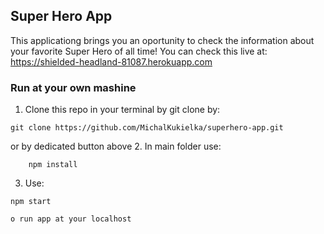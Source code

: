## Super Hero App
This applicationg brings you an oportunity to check the information about your favorite Super Hero of all time!
You can check this live at: https://shielded-headland-81087.herokuapp.com

### Run at your own mashine

1. Clone this repo in your terminal by git clone by:
```
git clone https://github.com/MichalKukielka/superhero-app.git
```
or by dedicated button above
2. In main folder use: 
```
    npm install
```
3. Use:
```
npm start
```
    o run app at your localhost